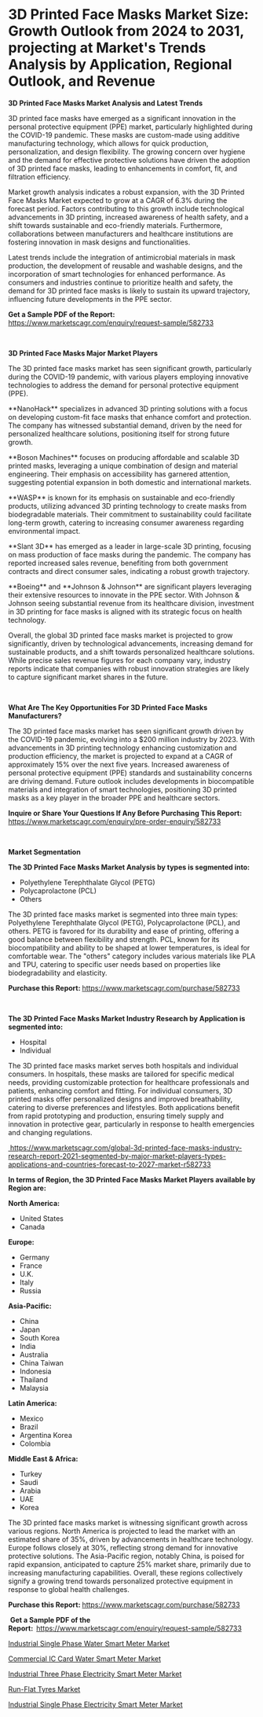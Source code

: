 <p><h1>3D Printed Face Masks Market Size: Growth Outlook from 2024 to 2031, projecting at Market's Trends Analysis by Application, Regional Outlook, and Revenue</h1></p><p><strong>3D Printed Face Masks Market Analysis and Latest Trends</strong></p>
<p><p>3D printed face masks have emerged as a significant innovation in the personal protective equipment (PPE) market, particularly highlighted during the COVID-19 pandemic. These masks are custom-made using additive manufacturing technology, which allows for quick production, personalization, and design flexibility. The growing concern over hygiene and the demand for effective protective solutions have driven the adoption of 3D printed face masks, leading to enhancements in comfort, fit, and filtration efficiency.</p><p>Market growth analysis indicates a robust expansion, with the 3D Printed Face Masks Market expected to grow at a CAGR of 6.3% during the forecast period. Factors contributing to this growth include technological advancements in 3D printing, increased awareness of health safety, and a shift towards sustainable and eco-friendly materials. Furthermore, collaborations between manufacturers and healthcare institutions are fostering innovation in mask designs and functionalities.</p><p>Latest trends include the integration of antimicrobial materials in mask production, the development of reusable and washable designs, and the incorporation of smart technologies for enhanced performance. As consumers and industries continue to prioritize health and safety, the demand for 3D printed face masks is likely to sustain its upward trajectory, influencing future developments in the PPE sector.</p></p>
<p><strong>Get a Sample PDF of the Report:&nbsp;</strong> <a href="https://www.marketscagr.com/enquiry/request-sample/582733?utm_campaign=1126&utm_medium=2&utm_source=Github&utm_content=ia&utm_term=09122024&utm_id=3d-printed-face-masks">https://www.marketscagr.com/enquiry/request-sample/582733</a></p>
<p>&nbsp;</p>
<p><strong>3D Printed Face Masks Major Market Players</strong></p>
<p><p>The 3D printed face masks market has seen significant growth, particularly during the COVID-19 pandemic, with various players employing innovative technologies to address the demand for personal protective equipment (PPE). </p><p>**NanoHack** specializes in advanced 3D printing solutions with a focus on developing custom-fit face masks that enhance comfort and protection. The company has witnessed substantial demand, driven by the need for personalized healthcare solutions, positioning itself for strong future growth.</p><p>**Boson Machines** focuses on producing affordable and scalable 3D printed masks, leveraging a unique combination of design and material engineering. Their emphasis on accessibility has garnered attention, suggesting potential expansion in both domestic and international markets.</p><p>**WASP** is known for its emphasis on sustainable and eco-friendly products, utilizing advanced 3D printing technology to create masks from biodegradable materials. Their commitment to sustainability could facilitate long-term growth, catering to increasing consumer awareness regarding environmental impact.</p><p>**Slant 3D** has emerged as a leader in large-scale 3D printing, focusing on mass production of face masks during the pandemic. The company has reported increased sales revenue, benefiting from both government contracts and direct consumer sales, indicating a robust growth trajectory.</p><p>**Boeing** and **Johnson & Johnson** are significant players leveraging their extensive resources to innovate in the PPE sector. With Johnson & Johnson seeing substantial revenue from its healthcare division, investment in 3D printing for face masks is aligned with its strategic focus on health technology.</p><p>Overall, the global 3D printed face masks market is projected to grow significantly, driven by technological advancements, increasing demand for sustainable products, and a shift towards personalized healthcare solutions. While precise sales revenue figures for each company vary, industry reports indicate that companies with robust innovation strategies are likely to capture significant market shares in the future.</p></p>
<p>&nbsp;</p>
<p><strong>What Are The Key Opportunities For 3D Printed Face Masks Manufacturers?</strong></p>
<p><p>The 3D printed face masks market has seen significant growth driven by the COVID-19 pandemic, evolving into a $200 million industry by 2023. With advancements in 3D printing technology enhancing customization and production efficiency, the market is projected to expand at a CAGR of approximately 15% over the next five years. Increased awareness of personal protective equipment (PPE) standards and sustainability concerns are driving demand. Future outlook includes developments in biocompatible materials and integration of smart technologies, positioning 3D printed masks as a key player in the broader PPE and healthcare sectors.</p></p>
<p><strong>Inquire or Share Your Questions If Any Before Purchasing This Report:</strong> <a href="https://www.marketscagr.com/enquiry/pre-order-enquiry/582733?utm_campaign=1126&utm_medium=2&utm_source=Github&utm_content=ia&utm_term=09122024&utm_id=3d-printed-face-masks">https://www.marketscagr.com/enquiry/pre-order-enquiry/582733</a></p>
<p>&nbsp;</p>
<p><strong>Market Segmentation</strong></p>
<p><strong>The 3D Printed Face Masks Market Analysis by types is segmented into:</strong></p>
<p><ul><li>Polyethylene Terephthalate Glycol (PETG)</li><li>Polycaprolactone (PCL)</li><li>Others</li></ul></p>
<p><p>The 3D printed face masks market is segmented into three main types: Polyethylene Terephthalate Glycol (PETG), Polycaprolactone (PCL), and others. PETG is favored for its durability and ease of printing, offering a good balance between flexibility and strength. PCL, known for its biocompatibility and ability to be shaped at lower temperatures, is ideal for comfortable wear. The "others" category includes various materials like PLA and TPU, catering to specific user needs based on properties like biodegradability and elasticity.</p></p>
<p><strong>Purchase this Report:&nbsp;</strong><a href="https://www.marketscagr.com/purchase/582733?utm_campaign=1126&utm_medium=2&utm_source=Github&utm_content=ia&utm_term=09122024&utm_id=3d-printed-face-masks">https://www.marketscagr.com/purchase/582733</a></p>
<p>&nbsp;</p>
<p><strong>The 3D Printed Face Masks Market Industry Research by Application is segmented into:</strong></p>
<p><ul><li>Hospital</li><li>Individual</li></ul></p>
<p><p>The 3D printed face masks market serves both hospitals and individual consumers. In hospitals, these masks are tailored for specific medical needs, providing customizable protection for healthcare professionals and patients, enhancing comfort and fitting. For individual consumers, 3D printed masks offer personalized designs and improved breathability, catering to diverse preferences and lifestyles. Both applications benefit from rapid prototyping and production, ensuring timely supply and innovation in protective gear, particularly in response to health emergencies and changing regulations.</p></p>
<p><a href="https://www.marketscagr.com/global-3d-printed-face-masks-industry-research-report-2021-segmented-by-major-market-players-types-applications-and-countries-forecast-to-2027-market-r582733?utm_campaign=1126&utm_medium=2&utm_source=Github&utm_content=ia&utm_term=09122024&utm_id=3d-printed-face-masks">&nbsp;https://www.marketscagr.com/global-3d-printed-face-masks-industry-research-report-2021-segmented-by-major-market-players-types-applications-and-countries-forecast-to-2027-market-r582733</a></p>
<p><strong>In terms of Region, the 3D Printed Face Masks Market Players available by Region are:</strong></p>
<p>
    <p> <strong> North America: </strong>
        <ul>
            <li>United States</li>
            <li>Canada</li>
        </ul>
        </p> 
    <p> <strong> Europe: </strong>
        <ul>
            <li>Germany</li>
            <li>France</li>
            <li>U.K.</li>
            <li>Italy</li>
            <li>Russia</li>
        </ul>
        </p> 
    <p> <strong> Asia-Pacific: </strong>
        <ul>
            <li>China</li>
            <li>Japan</li>
            <li>South Korea</li>
            <li>India</li>
            <li>Australia</li>
            <li>China Taiwan</li>
            <li>Indonesia</li>
            <li>Thailand</li>
            <li>Malaysia</li>
        </ul>
        </p> 
    <p> <strong> Latin America: </strong>
        <ul>
            <li>Mexico</li>
            <li>Brazil</li>
            <li>Argentina Korea</li>
            <li>Colombia</li>
        </ul>
        </p> 
    <p> <strong> Middle East & Africa: </strong>
        <ul>
            <li>Turkey</li>
            <li>Saudi</li>
            <li>Arabia</li>
            <li>UAE</li>
            <li>Korea</li>
        </ul>
    </p>
    </p>
<p><p>The 3D printed face masks market is witnessing significant growth across various regions. North America is projected to lead the market with an estimated share of 35%, driven by advancements in healthcare technology. Europe follows closely at 30%, reflecting strong demand for innovative protective solutions. The Asia-Pacific region, notably China, is poised for rapid expansion, anticipated to capture 25% market share, primarily due to increasing manufacturing capabilities. Overall, these regions collectively signify a growing trend towards personalized protective equipment in response to global health challenges.</p></p>
<p><strong>Purchase this Report: </strong><a href="https://www.marketscagr.com/purchase/582733?utm_campaign=1126&utm_medium=2&utm_source=Github&utm_content=ia&utm_term=09122024&utm_id=3d-printed-face-masks">https://www.marketscagr.com/purchase/582733</a></p>
<p>&nbsp;<strong>Get a Sample PDF of the Report:&nbsp;&nbsp;</strong><a href="https://www.marketscagr.com/enquiry/request-sample/582733?utm_campaign=1126&utm_medium=2&utm_source=Github&utm_content=ia&utm_term=09122024&utm_id=3d-printed-face-masks">https://www.marketscagr.com/enquiry/request-sample/582733</a></p>
<p><strong></strong></p>
<p><p><a href="https://www.linkedin.com/pulse/the-sympatico-insight-9odme?utm_campaign=1126&utm_medium=2&utm_source=Github&utm_content=ia&utm_term=09122024&utm_id=3d-printed-face-masks">Industrial Single Phase Water Smart Meter Market</a></p><p><a href="https://www.linkedin.com/pulse/commercial-ic-card-water-smart-meter-market-size-share-detailed-sskrf?utm_campaign=1126&utm_medium=2&utm_source=Github&utm_content=ia&utm_term=09122024&utm_id=3d-printed-face-masks">Commercial IC Card Water Smart Meter Market</a></p><p><a href="https://www.linkedin.com/pulse/forecasts-growth-opportunities-industrial-three-phase-electricity-pvzrf?utm_campaign=1126&utm_medium=2&utm_source=Github&utm_content=ia&utm_term=09122024&utm_id=3d-printed-face-masks">Industrial Three Phase Electricity Smart Meter Market</a></p><p><a href="https://github.com/julyju69/Market-Research-Report-List-5/blob/main/run-flat-tyres-market.md?utm_campaign=1126&utm_medium=2&utm_source=Github&utm_content=ia&utm_term=09122024&utm_id=3d-printed-face-masks">Run-Flat Tyres Market</a></p><p><a href="https://www.linkedin.com/pulse/the-sympatico-insight-9odme?utm_campaign=1126&utm_medium=2&utm_source=Github&utm_content=ia&utm_term=09122024&utm_id=3d-printed-face-masks">Industrial Single Phase Electricity Smart Meter Market</a></p></p>